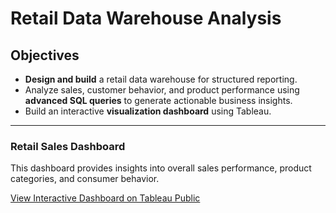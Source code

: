 # Retail Data Warehouse Analysis

## Objectives
- **Design and build** a retail data warehouse for structured reporting.  
- Analyze sales, customer behavior, and product performance using **advanced SQL queries** to generate actionable business insights.
- Build an interactive **visualization dashboard** using Tableau.

---

### Retail Sales Dashboard
This dashboard provides insights into overall sales performance, product categories, and consumer behavior.  

[View Interactive Dashboard on Tableau Public](https://public.tableau.com/views/RetailDataWarehouseAnalysis/Dashboard1?:language=enUS&:sid=&:redirect=auth&:display_count=n&:origin=viz_share_link)  
